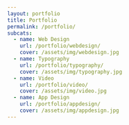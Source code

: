 ```yaml
---
layout: portfolio
title: Portfolio
permalink: /portfolio/
subcats:
  - name: Web Design
    url: /portfolio/webdesign/
    cover: /assets/img/webdesign.jpg
  - name: Typography
    url: /portfolio/typography/
    cover: /assets/img/typography.jpg
  - name: Video
    url: /portfolio/video/
    cover: /assets/img/video.jpg
  - name: App Design
    url: /portfolio/appdesign/
    cover: /assets/img/appdesign.jpg
---
```


